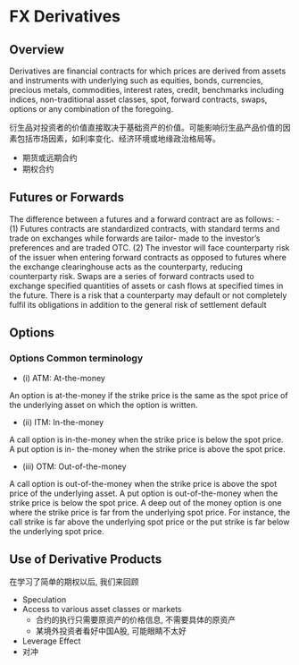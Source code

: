 # FX Derivatives

## Overview

Derivatives are financial contracts for which prices are derived from assets and instruments with
underlying such as equities, bonds, currencies, precious metals, commodities, interest rates,
credit, benchmarks including indices, non-traditional asset classes, spot, forward contracts,
swaps, options or any combination of the foregoing.

衍生品对投资者的价值直接取决于基础资产的价值。可能影响衍生品产品价值的因素包括市场因素，如利率变化、经济环境或地缘政治格局等。

- 期货或远期合约
- 期权合约

## Futures or Forwards

The difference between a futures and a forward contract are as follows: - (1) Futures contracts are
standardized contracts, with standard terms and trade on exchanges while forwards are tailor-
made to the investor’s preferences and are traded OTC. (2) The investor will face counterparty
risk of the issuer when entering forward contracts as opposed to futures where the exchange
clearinghouse acts as the counterparty, reducing counterparty risk. Swaps are a series of forward
contracts used to exchange specified quantities of assets or cash flows at specified times in the
future. There is a risk that a counterparty may default or not completely fulfil its obligations in
addition to the general risk of settlement default

## Options

### Options Common terminology

- (i) ATM: At-the-money

An option is at-the-money if the strike price is the same as the spot price of the underlying
asset on which the option is written.

- (ii) ITM: In-the-money

A call option is in-the-money when the strike price is below the spot price. A put option is in-
the-money when the strike price is above the spot price.

- (iii) OTM: Out-of-the-money

A call option is out-of-the-money when the strike price is above the spot price of the
underlying asset. A put option is out-of-the-money when the strike price is below the
spot price.
A deep out of the money option is one where the strike price is far from the underlying spot price.
For instance, the call strike is far above the underlying spot price or the put strike is far below the
underlying spot price.

## Use of Derivative Products

在学习了简单的期权以后, 我们来回顾

- Speculation
- Access to various asset classes or markets
  - 合约的执行只需要原资产的价格信息, 不需要具体的原资产
  - 某境外投资者看好中国A股, 可能眼睛不太好
- Leverage Effect
- 对冲
